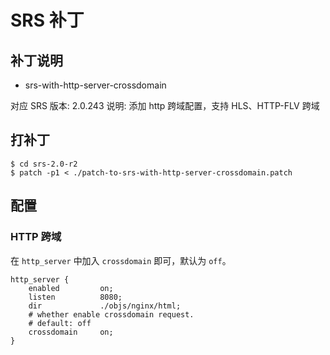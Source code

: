 # SRS 补丁

## 补丁说明

* srs-with-http-server-crossdomain

对应 SRS 版本: 2.0.243
说明: 添加 http 跨域配置，支持 HLS、HTTP-FLV 跨域

## 打补丁

```shell
$ cd srs-2.0-r2
$ patch -p1 < ./patch-to-srs-with-http-server-crossdomain.patch
```

## 配置

### HTTP 跨域

在 `http_server` 中加入 `crossdomain` 即可，默认为 `off`。

```
http_server {
    enabled         on;
    listen          8080;
    dir             ./objs/nginx/html;
    # whether enable crossdomain request.
    # default: off
    crossdomain     on;
}
```
